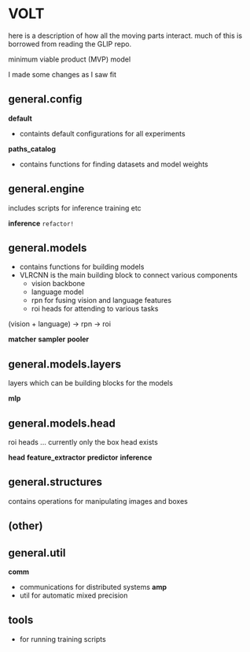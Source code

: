 # VOLT

here is a description of how all the moving parts interact. much of this is borrowed from reading the GLIP repo.

minimum  viable product (MVP) model

I made some changes as I saw fit

## general.config

__default__
* containts default configurations for all experiments

__paths_catalog__
* contains functions for finding datasets and model weights

## general.engine

includes scripts for inference training etc

__inference__
`refactor!`

## general.models

* contains functions for building models
* VLRCNN is the main building block to connect various components
    * vision backbone
    * language model
    * rpn for fusing vision and language features
    * roi heads for attending to various tasks

(vision + language) -> rpn -> roi

__matcher__
__sampler__
__pooler__

## general.models.layers

layers which can be building blocks for the models

__mlp__


## general.models.head

roi heads ... currently only the box head exists

__head__
__feature_extractor__
__predictor__
__inference__

## general.structures

contains operations for manipulating images and boxes

## (other)
## general.util

__comm__
* communications for distributed systems
__amp__
* util for automatic mixed precision



## tools

* for running training scripts

